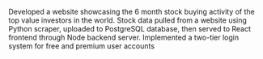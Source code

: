 Developed a website showcasing the 6 month stock buying activity of the top value investors in the world.
Stock data pulled from a website using Python scraper, uploaded to PostgreSQL database, then served to React frontend through Node backend server.
Implemented a two-tier login system for free and premium user accounts
